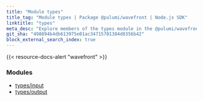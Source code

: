 ```yaml
---
title: "Module types"
title_tag: "Module types | Package @pulumi/wavefront | Node.js SDK"
linktitle: "types"
meta_desc: "Explore members of the types module in the @pulumi/wavefront package."
git_sha: "498894b4db613975e01ac34715701384d8356b42"
block_external_search_index: true
---
```


<!-- WARNING: this page was generated by a tool. Do not edit it by hand. -->
<!-- To change it, please see https://github.com/pulumi/docs/tree/master/tools/tscdocgen. -->

{{< resource-docs-alert "wavefront" >}}


<h3>Modules</h3>
<ul class="api">
    <li><a href="input/"><span class="symbol module"></span>types/input</a></li>
    <li><a href="output/"><span class="symbol module"></span>types/output</a></li>
</ul>








